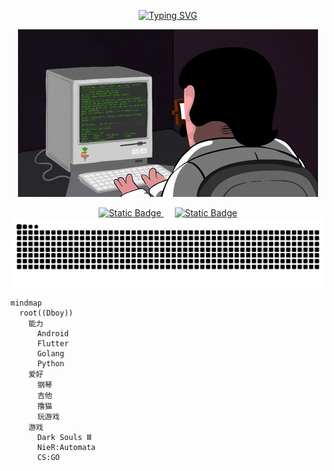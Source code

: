 <div align="center">

<!-- 欢迎标语 -->
<a href="https://git.io/typing-svg"><img src="https://readme-typing-svg.demolab.com?font=Pacifico&duration=3000&pause=1000&center=true&width=435&lines=Welcome+to+my+homepage.;----Dboy----" alt="Typing SVG" /></a>

<!-- 打字动画 -->
<img alt="coding" src="assets/images/coding.gif"><br>

<!-- profile logo 个人资料徽标 -->
<div align="center">
  <a href="https://space.bilibili.com/16166267">
  <img alt="Static Badge" src="https://img.shields.io/badge/-%E5%93%94%E5%93%A9%E5%93%94%E5%93%A9-pink?logo=Bilibili&logoColor=%23FF5CAA&labelColor=%23ffffff">
  </a>
  &emsp;
  <a href="https://juejin.cn/user/1855631359213688">
    <img alt="Static Badge" src="https://img.shields.io/badge/-%E6%8E%98%E9%87%91-blue?logo=Juejin&logoColor=%23007FFF&labelColor=%23ffffff">
  </a>
</div>

<picture>
  <source media="(prefers-color-scheme: dark)" srcset="https://github.com/Dboy233/Dboy233/blob/output/github-contribution-grid-snake-dark.svg">
  <source media="(prefers-color-scheme: light)" srcset="https://github.com/Dboy233/Dboy233/blob/output/github-contribution-grid-snake.svg">
  <img alt="github contribution grid snake animation" src="https://github.com/Dboy233/Dboy233/blob/output/github-contribution-grid-snake.svg">
</picture>

</div>


```mermaid
mindmap
  root((Dboy))
    能力
      Android
      Flutter
      Golang
      Python
    爱好
      钢琴
      吉他
      撸猫
      玩游戏
    游戏
      Dark Souls Ⅲ
      NieR:Automata
      CS:GO
```
